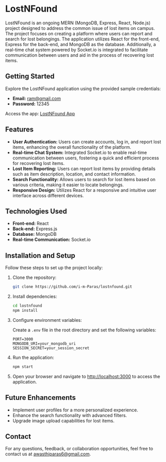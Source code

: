 # LostNFound

LostNFound is an ongoing MERN (MongoDB, Express, React, Node.js) project designed to address the common issue of lost items on campus. The project focuses on creating a platform where users can report and search for lost belongings. The application utilizes React for the front-end, Express for the back-end, and MongoDB as the database. Additionally, a real-time chat system powered by Socket.io is integrated to facilitate communication between users and aid in the process of recovering lost items.

## Getting Started

Explore the LostNFound application using the provided sample credentials:

- **Email:** ram@gmail.com
- **Password:** 12345

Access the app: [LostNFound App](https://lnkd.in/dnB3XAGP)

## Features

- **User Authentication:** Users can create accounts, log in, and report lost items, enhancing the overall functionality of the platform.
- **Real-time Chat System:** Integrated Socket.io to enable real-time communication between users, fostering a quick and efficient process for recovering lost items.
- **Lost Item Reporting:** Users can report lost items by providing details such as item description, location, and contact information.
- **Search Functionality:** Allows users to search for lost items based on various criteria, making it easier to locate belongings.
- **Responsive Design:** Utilizes React for a responsive and intuitive user interface across different devices.


## Technologies Used

- **Front-end:** React
- **Back-end:** Express.js
- **Database:** MongoDB
- **Real-time Communication:** Socket.io

## Installation and Setup

Follow these steps to set up the project locally:

1. Clone the repository:

   ```bash
   git clone https://github.com/i-m-Paras/lostnfound.git
   ```

2. Install dependencies:

   ```bash
   cd lostnfound
   npm install
   ```

3. Configure environment variables:

   Create a `.env` file in the root directory and set the following variables:

   ```env
   PORT=3000
   MONGODB_URI=your_mongodb_uri
   SESSION_SECRET=your_session_secret
   ```

4. Run the application:

   ```bash
   npm start
   ```

5. Open your browser and navigate to [http://localhost:3000](http://localhost:3000) to access the application.

## Future Enhancements

- Implement user profiles for a more personalized experience.
- Enhance the search functionality with advanced filters.
- Upgrade image upload capabilities for lost items.


## Contact

For any questions, feedback, or collaboration opportunities, feel free to contact us at awasthiparas6@gmail.com.


